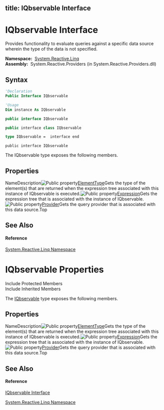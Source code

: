 title: IQbservable Interface
---
# IQbservable Interface

Provides functionality to evaluate queries against a specific data source wherein the type of the data is not specified.

**Namespace:**  [System.Reactive.Linq](System.Reactive.Linq\System.Reactive.Linq.md)  
**Assembly:**  System.Reactive.Providers (in System.Reactive.Providers.dll)

## Syntax

```vb
'Declaration
Public Interface IQbservable
```

```vb
'Usage
Dim instance As IQbservable
```

```csharp
public interface IQbservable
```

```c++
public interface class IQbservable
```

```fsharp
type IQbservable =  interface end
```

```jscript
public interface IQbservable
```

The IQbservable type exposes the following members.

## Properties

NameDescription![Public property](https://reactiveui.net/assets/img/Hh211972.pubproperty(en-us,VS.103).gif "Public property")[ElementType](ElementType\IQbservable.ElementType.md)Gets the type of the element(s) that are returned when the expression tree associated with this instance of IQbservable is executed.![Public property](https://reactiveui.net/assets/img/Hh211972.pubproperty(en-us,VS.103).gif "Public property")[Expression](Expression\IQbservable.Expression.md)Gets the expression tree that is associated with the instance of IQbservable.![Public property](https://reactiveui.net/assets/img/Hh211972.pubproperty(en-us,VS.103).gif "Public property")[Provider](Provider\IQbservable.Provider.md)Gets the query provider that is associated with this data source.Top

## See Also

#### Reference

[System.Reactive.Linq Namespace](System.Reactive.Linq\System.Reactive.Linq.md)






# IQbservable Properties

Include Protected Members  
Include Inherited Members

The [IQbservable](IQbservable\IQbservable.md) type exposes the following members.

## Properties

NameDescription![Public property](https://reactiveui.net/assets/img/Hh211972.pubproperty(en-us,VS.103).gif "Public property")[ElementType](ElementType\IQbservable.ElementType.md)Gets the type of the element(s) that are returned when the expression tree associated with this instance of IQbservable is executed.![Public property](https://reactiveui.net/assets/img/Hh211972.pubproperty(en-us,VS.103).gif "Public property")[Expression](Expression\IQbservable.Expression.md)Gets the expression tree that is associated with the instance of IQbservable.![Public property](https://reactiveui.net/assets/img/Hh211972.pubproperty(en-us,VS.103).gif "Public property")[Provider](Provider\IQbservable.Provider.md)Gets the query provider that is associated with this data source.Top

## See Also

#### Reference

[IQbservable Interface](IQbservable\IQbservable.md)

[System.Reactive.Linq Namespace](System.Reactive.Linq\System.Reactive.Linq.md)




